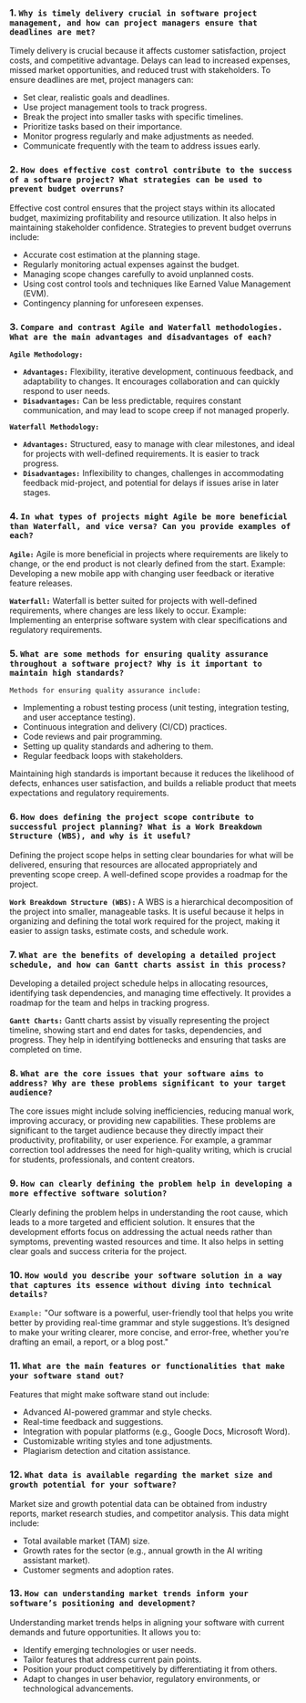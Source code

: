 ### 1. **`Why is timely delivery crucial in software project management, and how can project managers ensure that deadlines are met?`**

   Timely delivery is crucial because it affects customer satisfaction, project costs, and competitive advantage. Delays can lead to increased expenses, missed market opportunities, and reduced trust with stakeholders. To ensure deadlines are met, project managers can:
   - Set clear, realistic goals and deadlines.
   - Use project management tools to track progress.
   - Break the project into smaller tasks with specific timelines.
   - Prioritize tasks based on their importance.
   - Monitor progress regularly and make adjustments as needed.
   - Communicate frequently with the team to address issues early.

### 2. **`How does effective cost control contribute to the success of a software project? What strategies can be used to prevent budget overruns?`**

   Effective cost control ensures that the project stays within its allocated budget, maximizing profitability and resource utilization. It also helps in maintaining stakeholder confidence. Strategies to prevent budget overruns include:
   - Accurate cost estimation at the planning stage.
   - Regularly monitoring actual expenses against the budget.
   - Managing scope changes carefully to avoid unplanned costs.
   - Using cost control tools and techniques like Earned Value Management (EVM).
   - Contingency planning for unforeseen expenses.

### 3. **`Compare and contrast Agile and Waterfall methodologies. What are the main advantages and disadvantages of each?`**

   **`Agile Methodology:`**
   - **`Advantages:`** Flexibility, iterative development, continuous feedback, and adaptability to changes. It encourages collaboration and can quickly respond to user needs.
   - **`Disadvantages:`** Can be less predictable, requires constant communication, and may lead to scope creep if not managed properly.

   **`Waterfall Methodology:`**
   - **`Advantages:`** Structured, easy to manage with clear milestones, and ideal for projects with well-defined requirements. It is easier to track progress.
   - **`Disadvantages:`** Inflexibility to changes, challenges in accommodating feedback mid-project, and potential for delays if issues arise in later stages.

### 4. **`In what types of projects might Agile be more beneficial than Waterfall, and vice versa? Can you provide examples of each?`**

   **`Agile:`** Agile is more beneficial in projects where requirements are likely to change, or the end product is not clearly defined from the start. Example: Developing a new mobile app with changing user feedback or iterative feature releases.

   **`Waterfall:`** Waterfall is better suited for projects with well-defined requirements, where changes are less likely to occur. Example: Implementing an enterprise software system with clear specifications and regulatory requirements.

### 5. **`What are some methods for ensuring quality assurance throughout a software project? Why is it important to maintain high standards?`**

   `Methods for ensuring quality assurance include:`
   - Implementing a robust testing process (unit testing, integration testing, and user acceptance testing).
   - Continuous integration and delivery (CI/CD) practices.
   - Code reviews and pair programming.
   - Setting up quality standards and adhering to them.
   - Regular feedback loops with stakeholders.

   Maintaining high standards is important because it reduces the likelihood of defects, enhances user satisfaction, and builds a reliable product that meets expectations and regulatory requirements.

### 6. **`How does defining the project scope contribute to successful project planning? What is a Work Breakdown Structure (WBS), and why is it useful?`**

   Defining the project scope helps in setting clear boundaries for what will be delivered, ensuring that resources are allocated appropriately and preventing scope creep. A well-defined scope provides a roadmap for the project.

   **`Work Breakdown Structure (WBS):`** A WBS is a hierarchical decomposition of the project into smaller, manageable tasks. It is useful because it helps in organizing and defining the total work required for the project, making it easier to assign tasks, estimate costs, and schedule work.

### 7. **`What are the benefits of developing a detailed project schedule, and how can Gantt charts assist in this process?`**

   Developing a detailed project schedule helps in allocating resources, identifying task dependencies, and managing time effectively. It provides a roadmap for the team and helps in tracking progress.

   **`Gantt Charts:`** Gantt charts assist by visually representing the project timeline, showing start and end dates for tasks, dependencies, and progress. They help in identifying bottlenecks and ensuring that tasks are completed on time.

### 8. **`What are the core issues that your software aims to address? Why are these problems significant to your target audience?`**

   The core issues might include solving inefficiencies, reducing manual work, improving accuracy, or providing new capabilities. These problems are significant to the target audience because they directly impact their productivity, profitability, or user experience. For example, a grammar correction tool addresses the need for high-quality writing, which is crucial for students, professionals, and content creators.

### 9. **`How can clearly defining the problem help in developing a more effective software solution?`**

   Clearly defining the problem helps in understanding the root cause, which leads to a more targeted and efficient solution. It ensures that the development efforts focus on addressing the actual needs rather than symptoms, preventing wasted resources and time. It also helps in setting clear goals and success criteria for the project.

### 10. **`How would you describe your software solution in a way that captures its essence without diving into technical details?`**

   `Example:` "Our software is a powerful, user-friendly tool that helps you write better by providing real-time grammar and style suggestions. It’s designed to make your writing clearer, more concise, and error-free, whether you're drafting an email, a report, or a blog post."

### 11. **`What are the main features or functionalities that make your software stand out?`**

   Features that might make software stand out include:
   - Advanced AI-powered grammar and style checks.
   - Real-time feedback and suggestions.
   - Integration with popular platforms (e.g., Google Docs, Microsoft Word).
   - Customizable writing styles and tone adjustments.
   - Plagiarism detection and citation assistance.

### 12. **`What data is available regarding the market size and growth potential for your software?`**

   Market size and growth potential data can be obtained from industry reports, market research studies, and competitor analysis. This data might include:
   - Total available market (TAM) size.
   - Growth rates for the sector (e.g., annual growth in the AI writing assistant market).
   - Customer segments and adoption rates.

### 13. **`How can understanding market trends inform your software’s positioning and development?`**

   Understanding market trends helps in aligning your software with current demands and future opportunities. It allows you to:
   - Identify emerging technologies or user needs.
   - Tailor features that address current pain points.
   - Position your product competitively by differentiating it from others.
   - Adapt to changes in user behavior, regulatory environments, or technological advancements.
